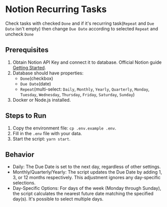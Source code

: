 # Notion Recurring Tasks
Check tasks with checked `Done` and if it's recurring task(`Repeat` and `Due Date` isn't empty) then change `Due Date` according to selected `Repeat` and uncheck `Done`

## Prerequisites
1. Obtain Notion API Key and connect it to database. Official Notion guide [Getting Started](https://developers.notion.com/docs/getting-started).
2. Database should have properties:
   -  `Done`(checkbox)
   -  `Due Date`(date)
   -  `Repeat`(multi-select: `Daily`, `Monthly`, `Yearly`, `Quarterly`, `Monday`, `Tuesday`, `Wednesday`, `Thursday`, `Friday`, `Saturday`, `Sunday`)
3. Docker or Node.js installed.

## Steps to Run
1. Copy the environment file: `cp .env.example .env`.
2. Fill in the `.env` file with your data.
3. Start the script: `yarn start`.

## Behavior
- Daily: The Due Date is set to the next day, regardless of other settings.
- Monthly/Quarterly/Yearly: The script updates the Due Date by adding 1, 3, or 12 months respectively. This adjustment ignores any day-specific selections.
- Day-Specific Options: For days of the week (Monday through Sunday), the script calculates the nearest future date matching the specified day(s). It's possible to select multiple days.
